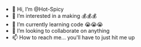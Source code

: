 - 👋 Hi, I’m @Hot-Spicy
- 👀 I’m interested in a making 💰💰💰
- 🌱 I’m currently learning code 😭😭😭
- 💞️ I’m looking to collaborate on anything 
- 📫 How to reach me... you'll have to just hit me up
<!---
Hot-Spicy/Hot-Spicy is a ✨ special ✨ repository because its `README.md` (this file) appears on your GitHub profile.
You can click the Preview link to take a look at your changes.
--->
